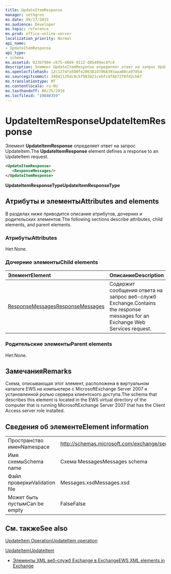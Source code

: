 ```yaml
---
title: UpdateItemResponse
manager: sethgros
ms.date: 09/17/2015
ms.audience: Developer
ms.topic: reference
ms.prod: office-online-server
localization_priority: Normal
api_name:
- UpdateItemResponse
api_type:
- schema
ms.assetid: 023b79b4-c675-4669-9112-d85499ec4fc4
description: Элемент UpdateItemResponse определяет ответ на запрос UpdateItem.
ms.openlocfilehash: 12c1274fa500fe206381d7868393aaa08ca97d54
ms.sourcegitcommit: 34041125dc8c5f993b21cebfc4f8b72f0fd2cb6f
ms.translationtype: MT
ms.contentlocale: ru-RU
ms.lasthandoff: 06/25/2018
ms.locfileid: "19840359"
---
```

# <a name="updateitemresponse"></a><span data-ttu-id="1439e-103">UpdateItemResponse</span><span class="sxs-lookup"><span data-stu-id="1439e-103">UpdateItemResponse</span></span>

<span data-ttu-id="1439e-104">Элемент **UpdateItemResponse** определяет ответ на запрос UpdateItem.</span><span class="sxs-lookup"><span data-stu-id="1439e-104">The **UpdateItemResponse** element defines a response to an UpdateItem request.</span></span> 
  
```xml
<UpdateItemResponse>
   <ResponseMessages/>
</UpdateItemResponse>
```

 <span data-ttu-id="1439e-105">**UpdateItemResponseType**</span><span class="sxs-lookup"><span data-stu-id="1439e-105">**UpdateItemResponseType**</span></span>
## <a name="attributes-and-elements"></a><span data-ttu-id="1439e-106">Атрибуты и элементы</span><span class="sxs-lookup"><span data-stu-id="1439e-106">Attributes and elements</span></span>

<span data-ttu-id="1439e-107">В разделах ниже приводится описание атрибутов, дочерних и родительских элементов.</span><span class="sxs-lookup"><span data-stu-id="1439e-107">The following sections describe attributes, child elements, and parent elements.</span></span>
  
### <a name="attributes"></a><span data-ttu-id="1439e-108">Атрибуты</span><span class="sxs-lookup"><span data-stu-id="1439e-108">Attributes</span></span>

<span data-ttu-id="1439e-109">Нет.</span><span class="sxs-lookup"><span data-stu-id="1439e-109">None.</span></span>
  
### <a name="child-elements"></a><span data-ttu-id="1439e-110">Дочерние элементы</span><span class="sxs-lookup"><span data-stu-id="1439e-110">Child elements</span></span>

|<span data-ttu-id="1439e-111">**Элемент**</span><span class="sxs-lookup"><span data-stu-id="1439e-111">**Element**</span></span>|<span data-ttu-id="1439e-112">**Описание**</span><span class="sxs-lookup"><span data-stu-id="1439e-112">**Description**</span></span>|
|:-----|:-----|
|[<span data-ttu-id="1439e-113">ResponseMessages</span><span class="sxs-lookup"><span data-stu-id="1439e-113">ResponseMessages</span></span>](responsemessages.md) <br/> |<span data-ttu-id="1439e-114">Содержит сообщения ответа на запрос веб-служб Exchange.</span><span class="sxs-lookup"><span data-stu-id="1439e-114">Contains the response messages for an Exchange Web Services request.</span></span>  <br/> |
   
### <a name="parent-elements"></a><span data-ttu-id="1439e-115">Родительские элементы</span><span class="sxs-lookup"><span data-stu-id="1439e-115">Parent elements</span></span>

<span data-ttu-id="1439e-116">Нет.</span><span class="sxs-lookup"><span data-stu-id="1439e-116">None.</span></span>
  
## <a name="remarks"></a><span data-ttu-id="1439e-117">Замечания</span><span class="sxs-lookup"><span data-stu-id="1439e-117">Remarks</span></span>

<span data-ttu-id="1439e-118">Схема, описывающая этот элемент, расположена в виртуальном каталоге EWS на компьютере с MicrosoftExchange Server 2007 и установленной ролью сервера клиентского доступа.</span><span class="sxs-lookup"><span data-stu-id="1439e-118">The schema that describes this element is located in the EWS virtual directory of the computer that is running MicrosoftExchange Server 2007 that has the Client Access server role installed.</span></span>
  
## <a name="element-information"></a><span data-ttu-id="1439e-119">Сведения об элементе</span><span class="sxs-lookup"><span data-stu-id="1439e-119">Element information</span></span>

|||
|:-----|:-----|
|<span data-ttu-id="1439e-120">Пространство имен</span><span class="sxs-lookup"><span data-stu-id="1439e-120">Namespace</span></span>  <br/> |http://schemas.microsoft.com/exchange/services/2006/messages  <br/> |
|<span data-ttu-id="1439e-121">Имя схемы</span><span class="sxs-lookup"><span data-stu-id="1439e-121">Schema name</span></span>  <br/> |<span data-ttu-id="1439e-122">Схема Messages</span><span class="sxs-lookup"><span data-stu-id="1439e-122">Messages schema</span></span>  <br/> |
|<span data-ttu-id="1439e-123">Файл проверки</span><span class="sxs-lookup"><span data-stu-id="1439e-123">Validation file</span></span>  <br/> |<span data-ttu-id="1439e-124">Messages.xsd</span><span class="sxs-lookup"><span data-stu-id="1439e-124">Messages.xsd</span></span>  <br/> |
|<span data-ttu-id="1439e-125">Может быть пустым</span><span class="sxs-lookup"><span data-stu-id="1439e-125">Can be empty</span></span>  <br/> |<span data-ttu-id="1439e-126">False</span><span class="sxs-lookup"><span data-stu-id="1439e-126">False</span></span>  <br/> |
   
## <a name="see-also"></a><span data-ttu-id="1439e-127">См. также</span><span class="sxs-lookup"><span data-stu-id="1439e-127">See also</span></span>



[<span data-ttu-id="1439e-128">UpdateItem Operation</span><span class="sxs-lookup"><span data-stu-id="1439e-128">UpdateItem operation</span></span>](updateitem-operation.md)
  
[<span data-ttu-id="1439e-129">UpdateItem</span><span class="sxs-lookup"><span data-stu-id="1439e-129">UpdateItem</span></span>](updateitem.md)


- [<span data-ttu-id="1439e-130">Элементы XML веб-служб Exchange в Exchange</span><span class="sxs-lookup"><span data-stu-id="1439e-130">EWS XML elements in Exchange</span></span>](ews-xml-elements-in-exchange.md)

